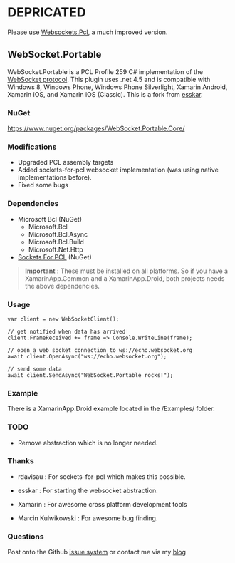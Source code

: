 # DEPRICATED

Please use [Websockets.Pcl](https://github.com/NVentimiglia/WebSocket.Pcl), a much improved version.


## WebSocket.Portable

WebSocket.Portable is a PCL Profile 259 C# implementation of the [WebSocket protocol](https://tools.ietf.org/html/rfc6455). This plugin uses .net 4.5 and is compatible with Windows 8, Windows Phone, Windows Phone Silverlight, Xamarin Android, Xamarin iOS, and Xamarin iOS (Classic). This is a fork from [esskar](https://github.com/esskar/WebSocket.Portable).

### NuGet
https://www.nuget.org/packages/WebSocket.Portable.Core/

### Modifications

- Upgraded PCL assembly targets
- Added sockets-for-pcl websocket implementation (was using native implementations before).
- Fixed some bugs
 
### Dependencies

- Microsoft Bcl (NuGet)
  - Microsoft.Bcl
  - Microsoft.Bcl.Async
  - Microsoft.Bcl.Build
  - Microsoft.Net.Http
- [Sockets For PCL](https://github.com/rdavisau/sockets-for-pcl) (NuGet)

> **Important** : These must be installed on all platforms. So if you have a XamarinApp.Common and a XamarinApp.Droid, both projects needs the above dependencies. 

### Usage

    var client = new WebSocketClient();
	
	// get notified when data has arrived
	client.FrameReceived += frame => Console.WriteLine(frame);

	// open a web socket connection to ws://echo.websocket.org
    await client.OpenAsync("ws://echo.websocket.org");

	// send some data
    await client.SendAsync("WebSocket.Portable rocks!");

### Example

There is a XamarinApp.Droid example located in the /Examples/ folder.

### TODO

- Remove abstraction which is no longer needed.


### Thanks

- rdavisau : For sockets-for-pcl which makes this possible.

- esskar : For starting the websocket abstraction.

- Xamarin : For awesome cross platform development tools

- Marcin Kulwikowski : For awesome bug finding.

### Questions

Post onto the Github [issue system](https://github.com/NVentimiglia/WebSocket.Portable) or contact me via my [blog](http://nicholasventimiglia.com)
